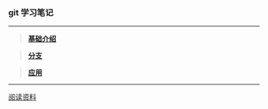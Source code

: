 ### git 学习笔记

---

> [**基础介绍**](https://github.com/hwshang/doc.s/blob/master/git/git%E5%9F%BA%E7%A1%80.md)


> [**分支**](https://github.com/hwshang/doc.s/git/git分支.md)


> [**应用**](https://github.com/hwshang/doc.s/git/git基础.md)


---

[阅读资料](http://git-scm.com/book/zh)
